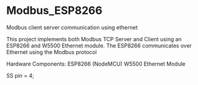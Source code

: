 # Modbus_ESP8266
Modbus client server communication using ethernet

This project implements both Modbus TCP Server and Client using an ESP8266 and W5500 Ethernet module.
The ESP8266 communicates over Ethernet using the Modbus protocol

Hardware Components:
ESP8266 (NodeMCU)
W5500 Ethernet Module

SS pin = 4;
